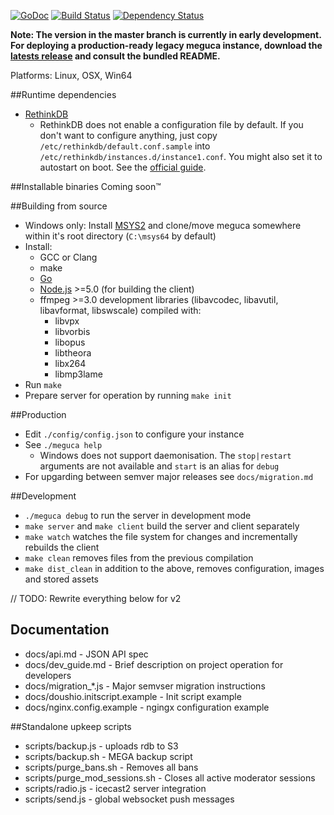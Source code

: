 [![GoDoc](https://godoc.org/github.com/bakape/meguca/server?status.svg)](https://godoc.org/github.com/bakape/meguca/server) [![Build Status](https://travis-ci.org/bakape/meguca.svg)](https://travis-ci.org/bakape/meguca) [![Dependency Status](https://david-dm.org/bakape/meguca.svg)](https://david-dm.org/bakape/meguca)

__Note: The version in the master branch is currently in early development.
For deploying a production-ready legacy meguca instance, download the [latests
release](https://github.com/bakape/meguca/releases/latest) and consult the
bundled README.__

Platforms: Linux, OSX, Win64

##Runtime dependencies
* [RethinkDB](https://rethinkdb.com/docs/install/)
    * RethinkDB does not enable a configuration file by default. If you don't
    want to configure anything, just copy `/etc/rethinkdb/default.conf.sample`
	into `/etc/rethinkdb/instances.d/instance1.conf`. You might also set it to
	autostart on boot. See the
    [official guide](http://www.rethinkdb.com/docs/start-on-startup/).

##Installable binaries
Coming soon™

##Building from source
* Windows only: Install [MSYS2](https://sourceforge.net/projects/msys2/) and
clone/move meguca somewhere within it's root directory (`C:\msys64` by default)
* Install:
    * GCC or Clang
    * make
    * [Go](https://golang.org/doc/install)
    * [Node.js](https://nodejs.org) >=5.0 (for building the client)
    * ffmpeg >=3.0 development libraries (libavcodec, libavutil, libavformat, 
    libswscale) compiled with:
        * libvpx
        * libvorbis
        * libopus
        * libtheora
        * libx264
        * libmp3lame
* Run `make`
* Prepare server for operation by running `make init`

##Production
* Edit `./config/config.json` to configure your instance
* See `./meguca help`
    * Windows does not support daemonisation. The `stop|restart` arguments
    are not available and `start` is an alias for `debug`
* For upgarding between semver major releases see `docs/migration.md`

##Development
* `./meguca debug` to run the server in development mode
* `make server` and `make client` build the server and client separately
* `make watch` watches the file system for changes and incrementally rebuilds
the client
* `make clean` removes files from the previous compilation
* `make dist_clean` in addition to the above, removes configuration, images and
stored assets

// TODO: Rewrite everything below for v2

## Documentation
* docs/api.md - JSON API spec
* docs/dev_guide.md - Brief description on project operation for developers
* docs/migration_*.js - Major semvser migration instructions
* docs/doushio.initscript.example - Init script example
* docs/nginx.config.example - ngingx configuration example

##Standalone upkeep scripts
* scripts/backup.js - uploads rdb to S3
* scripts/backup.sh - MEGA backup script
* scripts/purge_bans.sh - Removes all bans
* scripts/purge_mod_sessions.sh - Closes all active moderator sessions
* scripts/radio.js - icecast2 server integration
* scripts/send.js - global websocket push messages
